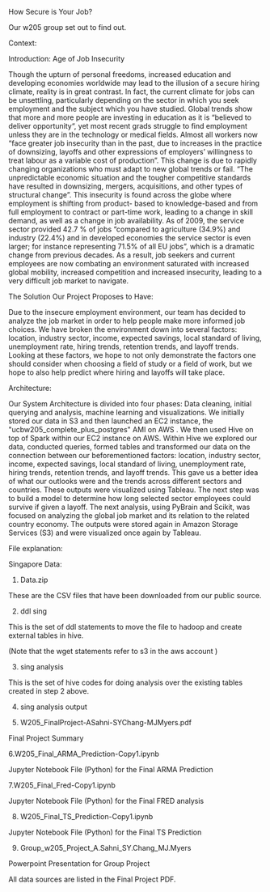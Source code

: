 How Secure is Your Job?

Our w205 group set out to find out.

Context:

Introduction: Age of Job Insecurity

Though the upturn of personal freedoms, increased education and developing economies worldwide may lead to the illusion of a secure hiring climate, reality is in great contrast. In fact, the current climate for jobs can be unsettling, particularly depending on the sector in which you seek employment and the subject which you have studied. Global trends show that more and more people are investing in education as it is “believed to deliver opportunity“, yet most recent grads struggle to find employment unless they are in the technology or medical fields. Almost all workers now “face greater job insecurity than in the past, due to increases in the practice of downsizing, layoffs and other expressions of employers’ willingness to treat labour as a variable cost of production”. This change is due to rapidly changing organizations who must adapt to new global trends or fail. “The unpredictable economic situation and the tougher competitive standards have resulted in downsizing, mergers, acquisitions, and other types of structural change”. This insecurity is found across the globe where employment is shifting from product- based to knowledge-based and from full employment to contract or part-time work, leading to a change in skill demand, as well as a change in job availability. As of 2009, the service sector provided 42.7 % of jobs “compared to agriculture (34.9%) and industry (22.4%) and in developed economies the service sector is even larger; for instance representing 71.5% of all EU jobs”, which is a dramatic change from previous decades. As a result, job seekers and current employees are now combating an environment saturated with increased global mobility, increased competition and increased insecurity, leading to a very difficult job market to navigate.

The Solution Our Project Proposes to Have: 

Due to the insecure employment environment, our team has decided to analyze the job market in order to help people make more informed job choices. We have broken the environment down into several factors: location, industry sector, income, expected savings, local standard of living, unemployment rate, hiring trends, retention trends, and layoff trends. Looking at these factors, we hope to not only demonstrate the factors one should consider when choosing a field of study or a field of work, but we hope to also help predict where hiring and layoffs will take place.

Architecture:

Our System Architecture is divided into four phases: Data cleaning, initial querying and analysis, machine learning and visualizations. We initially stored our data in S3 and then launched an EC2 instance, the "ucbw205_complete_plus_postgres" AMI on AWS . We then used Hive on top of Spark within our EC2 instance on AWS. Within Hive we explored our data, conducted queries, formed tables and transformed our data on the connection between our beforementioned factors: location, industry sector, income, expected savings, local standard of living, unemployment rate, hiring trends, retention trends, and layoff trends. This gave us a better idea of what our outlooks were and the trends across different sectors and countries. These outputs were visualized using Tableau. The next step was to build a model to determine how long selected sector employees could survive if given a layoff. The next analysis, using PyBrain and Scikit, was focused on analyzing the global job market and its relation to the related country economy. The outputs were stored again in Amazon Storage Services (S3) and were visualized once again by Tableau. 

File explanation:

Singapore Data:
1. Data.zip 

These are the CSV files that have been downloaded from our public source.

2. ddl sing

This is the set of ddl statements to move the file to hadoop and create external tables in hive. 

(Note that the wget statements refer to s3 in the aws account )

3. sing analysis

This is the set of hive codes for doing analysis over the existing tables created in step 2 above. 

4. sing analysis output

5. W205_FinalProject-ASahni-SYChang-MJMyers.pdf

Final Project Summary

6.W205_Final_ARMA_Prediction-Copy1.ipynb

Jupyter Notebook File (Python) for the Final ARMA Prediction

7.W205_Final_Fred-Copy1.ipynb

Jupyter Notebook File (Python) for the Final FRED analysis

8. W205_Final_TS_Prediction-Copy1.ipynb

Jupyter Notebook File (Python) for the Final TS Prediction

9. Group_w205_Project_A.Sahni_SY.Chang_MJ.Myers

Powerpoint Presentation for Group Project

All data sources are listed in the Final Project PDF.



